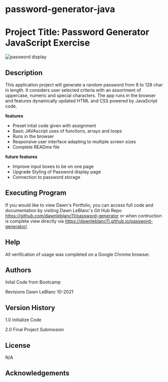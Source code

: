 # password-generator-java
# Project Title: Password Generator JavaScript Exercise
![password display](assets/03-javascript-homework-demo.png)
## Description
This application project will generate a random password from 8 to 128 char in length.  It considers user selected criteria with an assortment of uppercase, numeric and special characters. The app runs in the browser and features dynamically updated HTML and CSS powered by JavaScript code. 

**features**
 * Preset intial code given with assignment
 * Basic JAVAscript uses of functions, arrays and loops
 * Runs in the browser
 * Responsive user interface adapting to multiple screen sizes
 * Complete READme file
 

**future features**
 * Improve input boxes to be on one page
 * Upgrade Styling of Password display page
 * Connection to password storage


## Executing Program
If you would like to view Dawn's Portfolio, you can access full code and documentation by visiting Dawn LeBlanc's Git Hub Repo https://github.com/dawnleblanc11/password-generator or when contruction is complete view directly via https://dawnleblanc11.github.io/password-generator/.

## Help
All verification of usage was completed on a Google Chrome browser.

## Authors
Inital Code from Bootcamp

Revisions Dawn LeBlanc 10-2021

## Version History
1.0 Initialize Code



2.0 Final Project Submission

## License
N/A

## Acknowledgements